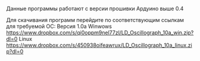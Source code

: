 Данные программы работают с версии прошивки Ардуино выше 0.4

Для скачивания программ перейдите по соответствующим ссылкам для требуемой ОС:
Версия 1.0a
Winwows https://www.dropbox.com/s/qi0oppm9nel77zl/LD_Oscillograph_10a_win.zip?dl=0
Linux https://www.dropbox.com/s/450938oifeawrux/LD_Oscillograph_10a_linux.zip?dl=0
